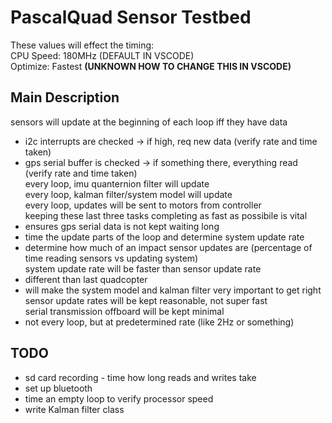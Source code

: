 # PascalQuad Sensor Testbed

These values will effect the timing:  
CPU Speed: 180MHz (DEFAULT IN VSCODE)  
Optimize: Fastest **(UNKNOWN HOW TO CHANGE THIS IN VSCODE)**  

## Main Description
sensors will update at the beginning of each loop iff they have data  
- i2c interrupts are checked -> if high, req new data (verify rate and time taken)  
- gps serial buffer is checked -> if something there, everything read (verify rate and time taken)  
every loop, imu quanternion filter will update  
every loop, kalman filter/system model will update  
every loop, updates will be sent to motors from controller  
keeping these last three tasks completing as fast as possibile is vital  
- ensures gps serial data is not kept waiting long  
- time the update parts of the loop and determine system update rate  
- determine how much of an impact sensor updates are (percentage of time reading sensors vs updating system)  
system update rate will be faster than sensor update rate  
- different than last quadcopter  
- will make the system model and kalman filter very important to get right  
sensor update rates will be kept reasonable, not super fast  
serial transmission offboard will be kept minimal  
- not every loop, but at predetermined rate (like 2Hz or something)  

## TODO  
- sd card recording - time how long reads and writes take  
- set up bluetooth  
- time an empty loop to verify processor speed  
- write Kalman filter class  
